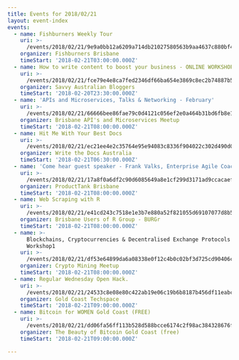 ```yaml
---
title: Events for 2018/02/21
layout: event-index
events:
  - name: Fishburners Weekly Tour
    uri: >-
      /events/2018/02/21/9e9a0bb12a6209a714db21027580563b9aa4637c880bf473c9eb92026147a4ac
    organizer: Fishburners Brisbane
    timeStart: '2018-02-21T03:00:00.000Z'
  - name: How to write content to boost your business - ONLINE WORKSHOP
    uri: >-
      /events/2018/02/21/fce79e4e8ca7fed2346df66ba654e3869c8ec2b74887b511c32a8b239ffb74ad
    organizer: Savvy Australian Bloggers
    timeStart: '2018-02-20T23:30:00.000Z'
  - name: 'APIs and Microservices, Talks & Networking - February'
    uri: >-
      /events/2018/02/21/66666bee86fae79c0d4121c056ef2e0a464b31bd6fb8e1bf5e46c9322895046b
    organizer: Brisbane API's and Microservices Meetup
    timeStart: '2018-02-21T08:00:00.000Z'
  - name: Hit Me With Your Best Docs
    uri: >-
      /events/2018/02/21/ec21ee4e2c35764e95e94083c8336f904022c302d490d05f50fe01d5cb7511a5
    organizer: Write the Docs Australia
    timeStart: '2018-02-21T06:30:00.000Z'
  - name: 'Come hear guest speaker - Frank Valks, Enterprise Agile Coach'
    uri: >-
      /events/2018/02/21/17a8f0a6df2c90d6085649a8e1cf299d3171ad9ccacaef17425ff349541f9aa2
    organizer: ProductTank Brisbane
    timeStart: '2018-02-21T08:00:00.000Z'
  - name: Web Scraping with R
    uri: >-
      /events/2018/02/21/e41cd243c7518e1e3b7e880a52f821055d69107077d8b5f2cfa9e401b4b9437f
    organizer: Brisbane Users of R Group - BURGr
    timeStart: '2018-02-21T08:00:00.000Z'
  - name: >-
      Blockchains, Cryptocurrencies & Decentralised Exchange Protocols - BTI
      Workshop1
    uri: >-
      /events/2018/02/21/df53e64899da6a08338e0f12c4b0c02bf3d725cd90406c8babd7417ce685b526
    organizer: Crypto Mining Meetup
    timeStart: '2018-02-21T08:00:00.000Z'
  - name: Regular Wednesday Open Hack.
    uri: >-
      /events/2018/02/21/24533c8e08e80c422ab19e06c19b6b8187b456df11eabcd5db205a6192761ad5
    organizer: Gold Coast Techspace
    timeStart: '2018-02-21T09:00:00.000Z'
  - name: Bitcoin for WOMEN Gold Coast (FREE)
    uri: >-
      /events/2018/02/21/dd06fa56ff113b528d588bcce6174c2f98ac384328676fcff66cd0bf82593b9a
    organizer: The Beauty of Bitcoin Gold Coast (free)
    timeStart: '2018-02-21T09:00:00.000Z'

---
```

